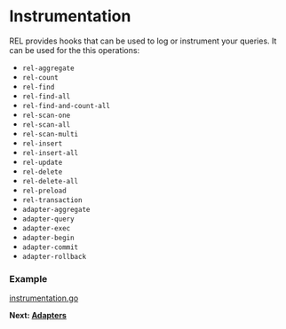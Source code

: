 # Instrumentation

REL provides hooks that can be used to log or instrument your queries. It can be used for the this operations:

- `rel-aggregate`
- `rel-count`
- `rel-find`
- `rel-find-all`
- `rel-find-and-count-all`
- `rel-scan-one`
- `rel-scan-all`
- `rel-scan-multi`
- `rel-insert`
- `rel-insert-all`
- `rel-update`
- `rel-delete`
- `rel-delete-all`
- `rel-preload`
- `rel-transaction`
- `adapter-aggregate`
- `adapter-query`
- `adapter-exec`
- `adapter-begin`
- `adapter-commit`
- `adapter-rollback`

<!-- tabs:start -->

### **Example**

[instrumentation.go](instrumentation.go ':include :fragment=instrumentation')

<!-- tabs:end -->

**Next: [Adapters](adapters.md)**
